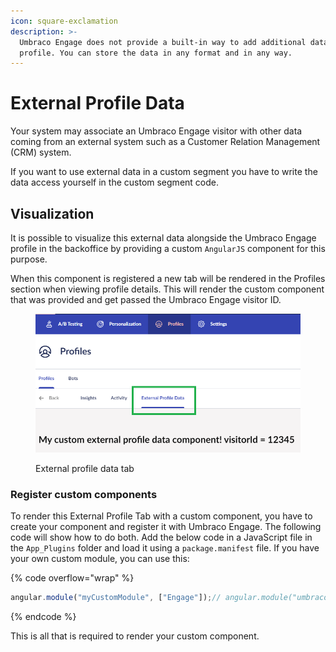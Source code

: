 ```yaml
---
icon: square-exclamation
description: >-
  Umbraco Engage does not provide a built-in way to add additional data to a
  profile. You can store the data in any format and in any way.
---
```


# External Profile Data

Your system may associate an Umbraco Engage visitor with other data coming from an external system such as a Customer Relation Management (CRM) system.

If you want to use external data in a custom segment you have to write the data access yourself in the custom segment code.

## Visualization

It is possible to visualize this external data alongside the Umbraco Engage profile in the backoffice by providing a custom `AngularJS` component for this purpose.

When this component is registered a new tab will be rendered in the Profiles section when viewing profile details. This will render the custom component that was provided and get passed the Umbraco Engage visitor ID.

<figure><img src="../../.gitbook/assets/image (18).png" alt="External profile data tab"><figcaption><p>External profile data tab</p></figcaption></figure>

### Register custom components

To render this External Profile Tab with a custom component, you have to create your component and register it with Umbraco Engage. The following code will show how to do both. Add the below code in a JavaScript file in the `App_Plugins` folder and load it using a `package.manifest` file. If you have your own custom module, you can use this:

{% code overflow="wrap" %}
```javascript
angular.module("myCustomModule", ["Engage"]);// angular.module("umbraco").requires.push("myCustomModule");// angular.module("myCustomModule").run([ ... ]) // Create a component. We create a component named "myCustomExternalProfileDataComponent" here:angular.module("umbraco").component("myCustomExternalProfileDataComponent", {  bindings: { visitorId: "<" },  template: "<h1>My custom external profile data component! visitorId = {{$ctrl.visitorId}}</h1>",  controller: [function () {    this.$onInit = function () {      // Your logic here    }  }]});// Register your custom external profile data component.// Please note you have to use kebab-case for your component name here// just like how you would use it in an AngularJS template (i.e. myCustomComponent -> my-custom-component)angular.module("umbraco").run(["umsCustomComponents", function (customComponents) {  customComponents.profiles.externalProfileData = "my-custom-external-profile-data-component";}]);
```
{% endcode %}

This is all that is required to render your custom component.
